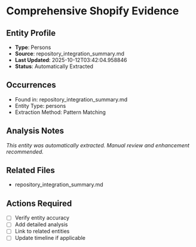 # Comprehensive Shopify Evidence

## Entity Profile
- **Type**: Persons
- **Source**: repository_integration_summary.md
- **Last Updated**: 2025-10-12T03:42:04.958846
- **Status**: Automatically Extracted

## Occurrences
- Found in: repository_integration_summary.md
- Entity Type: persons
- Extraction Method: Pattern Matching

## Analysis Notes
*This entity was automatically extracted. Manual review and enhancement recommended.*

## Related Files
- repository_integration_summary.md

## Actions Required
- [ ] Verify entity accuracy
- [ ] Add detailed analysis
- [ ] Link to related entities
- [ ] Update timeline if applicable
